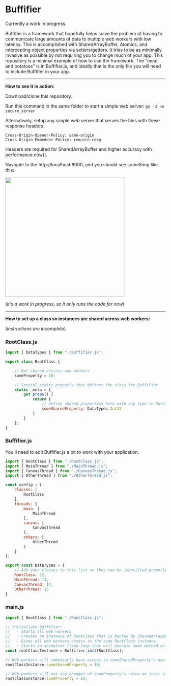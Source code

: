# Buffifier
Currently a work in progress. 

Buffifier is a framework that hopefully helps solve the problem of having to communicate large amounts of data to multiple web workers with low latency. This is accomplished with SharedArrayBuffer, Atomics, and intercepting object properties via setters/getters. It tries to be as minimally invasive as possible by not requiring you to change much of your app. This repository is a minimal example of how to use the framework. The "meat and potatoes" is in Buffifier.js, and ideally that is the only file you will need to include Buffifier in your app.

---

**How to see it in action:**

Download/clone this repository.

Run this command in the same folder to start a simple web server: ``py -3 -m secure_server``

Alternatively, setup any simple web server that serves the files with these response headers:

```
Cross-Origin-Opener-Policy: same-origin 
Cross-Origin-Embedder-Policy: require-corp
```

Headers are required for SharedArrayBuffer and higher accuracy with performance.now().

Navigate to the http://localhost:8000, and you should see something like this:

<img width="374" src="https://github.com/addunn/Buffifier/assets/43220218/cfda5f87-ffd1-4eda-8c1f-4e537766eada">

(_it's a work in progress, so it only runs the code for now_)

---

**How to set up a class so instances are shared across web workers:**

(_instructions are incomplete_) 

### RootClass.js
```javascript
import { DataTypes } from "./Buffifier.js";

export class RootClass {

    // Not shared accross web workers
    someProperty = 10;

    // Special static property that defines the class for Buffifier
    static _meta = {
        get props() {
            return {
                // Define shared properties here with any type in DataTypes
                someSharedProperty: DataTypes.Int32
            }
        }
    };
}
```

### Buffifier.js
You'll need to edit Buffifier.js a bit to work with your application.
```javascript
import { RootClass } from "./RootClass.js";
import { MainThread } from "./MainThread.js";
import { CanvasThread } from "./CanvasThread.js";
import { OtherThread } from "./OtherThread.js";

const config = {
    classes: [
        RootClass
    ],
    threads: {
        main: [ 
            MainThread 
        ],
        canvas: [ 
            CanvasThread
        ],
        others: [
            OtherThread
        ]
    }
};

export const DataTypes = {
    // Add your classes to this list so they can be identified properly
    RootClass: 12,
    MainThread: 13,
    CanvasThread: 14,
    OtherThread: 15
}
```

### main.js
```javascript
import { RootClass } from "./RootClass.js";

// Initializes Buffifier:
//   - Starts all web workers
//   - Creates an instance of RootClass that is backed by SharedArrayBuffer.
//   - Gives all web workers access to the same RootClass instance.
//   - Starts an animation frame loop that will execute some method on all threads: MainThread.js, CanvasThread.js, OtherThread.js.
const rootClassInstance = Buffifier.init(RootClass);

// Web workers will immediatly have access to someSharedProperty's new value after this statement executes here.
rootClassInstance.someSharedProperty = 10;

// Web workers will not see changes of someProperty's value on their side because it's not a shared property.
rootClassInstance.someProperty = 10;

```
